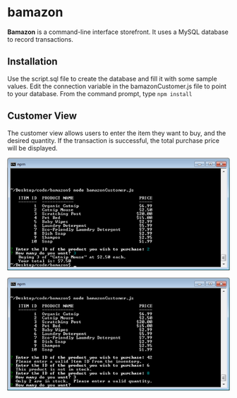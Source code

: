 # bamazon
**Bamazon** is a command-line interface storefront.  It uses a MySQL database to record transactions.

## Installation
Use the script.sql file to create the database and fill it with some sample values.
Edit the connection variable in the bamazonCustomer.js file to point to your database.
From the command prompt, type `npm install`

## Customer View
The customer view allows users to enter the item they want to buy, and the desired quantity.  If the transaction is successful, the total purchase price will be displayed.

![Successful purchase transaction](/images/cust-success.png)

![Failed transaction attempts](/images/cust-errors.png)
